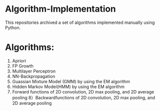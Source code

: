 # Algorithm-Implementation
This repositories archived a set of algorithms implemented manually using Python. 
# Algorithms: 
1) Apriori
2) FP Growth 
3) Multilayer Perceptron 
4) NN-Backpropagation 
5) Guassian Mixture Model (GMM) by using the EM algorithm
6) Hidden Markov Model(HMM) by using the EM algorithm
7) Forward functions of 2D convolution, 2D max pooling, and 2D average pooling
8）Backwardfunctions of 2D convolution, 2D max pooling, and 2D average pooling
